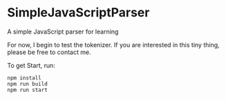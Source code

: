 # SimpleJavaScriptParser
A simple JavaScript parser for learning

For now, I begin to test the tokenizer.
If you are interested in this tiny thing, please be free to contact me.

To get Start, run:
```shell
npm install
npm run build
npm run start
```
